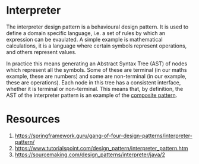 # Interpreter
The interpreter design pattern is a behavioural design pattern. It is used to define a domain specific language, i.e. a set of rules by which an expression can be evaulated. A simple example is mathematical calculations, it is a language where certain symbols represent operations, and others represent values.

In practice this means generating an Abstract Syntax Tree (AST) of nodes which represent all the symbols. Some of these are terminal (in our maths example, these are numbers) and some are non-terminal (in our example, these are operations). Each node in this tree has a consistent interface, whether it is terminal or non-terminal. This means that, by definition, the AST of the interpreter pattern is an example of the [composite pattern](../../structural/composite/README.MD).

# Resources
1. https://springframework.guru/gang-of-four-design-patterns/interpreter-pattern/
2. https://www.tutorialspoint.com/design_pattern/interpreter_pattern.htm
3. https://sourcemaking.com/design_patterns/interpreter/java/2